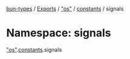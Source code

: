 [bun-types](https://github.com/oven-sh/bun-types/blob/master/api-docs/README.md) / [Exports](https://github.com/oven-sh/bun-types/blob/master/api-docs/modules.md) / ["os"](https://github.com/oven-sh/bun-types/blob/master/api-docs/modules/os_.md) / [constants](https://github.com/oven-sh/bun-types/blob/master/api-docs/modules/os_.constants.md) / signals

# Namespace: signals

["os"](https://github.com/oven-sh/bun-types/blob/master/api-docs/modules/os_.md).[constants](https://github.com/oven-sh/bun-types/blob/master/api-docs/modules/os_.constants.md).signals
